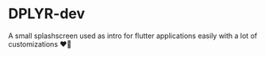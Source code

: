# DPLYR-dev
A small splashscreen used as intro for flutter applications easily with a lot of customizations ❤️🥳
